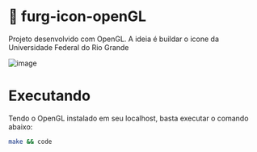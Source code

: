 # 🎨 furg-icon-openGL

Projeto desenvolvido com OpenGL. A ideia é buildar o icone da Universidade Federal do Rio Grande

![image](https://github.com/user-attachments/assets/9bd11a61-9322-427b-bdc9-ad48038b20f5)


# Executando

Tendo o OpenGL instalado em seu localhost, basta executar o comando abaixo:

```bash
make && code

```
